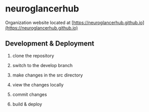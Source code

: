 # neuroglancerhub
Organization website located at [https://neuroglancerhub.github.io](https://neuroglancerhub.github.io)

## Development & Deployment

1. clone the repository

2. switch to the develop branch

3. make changes in the src directory

4. view the changes locally

5. commit changes

6. build & deploy


